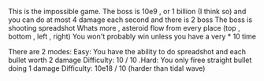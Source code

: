 This is the impossible game.
The boss is 10e9 , or 1 billion (I think so) and you can do at most 4 damage each second and there is 2 boss
The boss is shooting spreadshot
Whats more , asteroid flow from every place (top , bottom , left , right)
You won't probably win unless you have a very * 10 time


There are 2 modes:
    Easy: You have the ability to do spreadshot and each bullet worth 2 damage
          Difficulty: 10 / 10 
    .Hard: You only firee straight bullet doing 1 damage
          Difficulty: 10e18 / 10 (harder than tidal wave)
